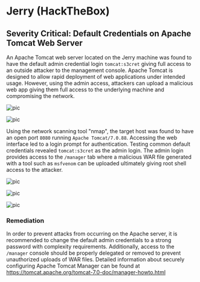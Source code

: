 # Jerry (HackTheBox)

## Severity Critical: Default Credentials on Apache Tomcat Web Server

An Apache Tomcat web server located on the Jerry machine was found to have the default admin credential login `tomcat:s3cret` giving full access to an outside attacker to the management console. Apache Tomcat is designed to allow rapid deployment of web applications under intended usage. However, using the admin access, attackers can upload a malicious web app giving them full access to the underlying machine and compromising the network.

![pic](/home/ismaeel/Documents/hkbx/jerry/shots/logins.png)

![pic](/home/ismaeel/Documents/hkbx/jerry/shots/manager.png)

Using the network scanning tool "nmap", the target host was found to have an open port `8080` running `Apache Tomcat/7.0.88`. Accessing the web interface led to a login prompt for authentication. Testing common default credentials revealed `tomcat:s3cret` as the admin login. The admin login provides access to the `/manager` tab where a malicious WAR file generated with a tool such as `msfvenom` can be uploaded ultimately giving root shell access to the attacker.

![pic](/home/ismaeel/Documents/hkbx/jerry/shots/nmap.png)

![pic](/home/ismaeel/Documents/hkbx/jerry/shots/shell.png)

![pic](/home/ismaeel/Documents/hkbx/jerry/shots/pwn.png)


### Remediation

In order to prevent attacks from occurring on the Apache server, it is recommended to change the default admin credentials to a strong password with complexity requirements. Additionally, access to the `/manager` console should be properly delegated or removed to prevent unauthorized uploads of WAR files. Detailed information about securely configuring Apache Tomcat Manager can be found at https://tomcat.apache.org/tomcat-7.0-doc/manager-howto.html
